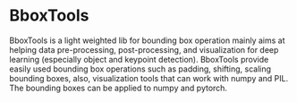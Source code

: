# BboxTools
BboxTools is a light weighted lib for bounding box operation mainly aims at helping data pre-processing, post-processing, and visualization for deep learning (especially object and keypoint detection). BboxTools provide easily used bounding box operations such as padding, shifting, scaling bounding boxes, also, visualization tools that can work with numpy and PIL. The bounding boxes can be applied to numpy and pytorch.
